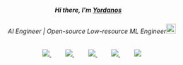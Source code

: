 <div align="center">
   <h5>Hi there, I'm <a href="https://hemant.codes">Yordanos</a> <img src="https://media.giphy.com/media/hvRJCLFzcasrR4ia7z/giphy.gif" width="13px"> </h5>
</div>


<div align="center">
<h6>AI Engineer | Open-source Low-resource ML Engineer<img src="https://media.giphy.com/media/WUlplcMpOCEmTGBtBW/giphy.gif" width="22"></h6>
</div>

<div align="center">
  <a href="https://github.com/yordanoswuletaw" style="margin: 0 16px;">
    <img src="https://img.shields.io/badge/-GitHub-181717?style=flat-square&logo=github&logoColor=white" />
  </a>
  <a href="https://yordanoswuletaw.vercel.app/" style="margin: 0 16px;">
    <img src="https://img.shields.io/badge/-Website-000000?style=flat-square&logo=vercel&logoColor=white" />
  </a>
  <a href="https://www.linkedin.com/in/yordanos-wuletaw" style="margin: 0 16px;">
    <img src="https://img.shields.io/badge/-LinkedIn-0A66C2?style=flat-square&logo=linkedin&logoColor=white" />
  </a>
  <a href="https://x.com/yordanos219" style="margin: 0 16px;">
    <img src="https://img.shields.io/badge/-Twitter-1DA1F2?style=flat-square&logo=twitter&logoColor=white" />
  </a>
  <a href="https://leetcode.com/u/yordanoswuletaw" style="margin: 0 16px;">
    <img src="https://img.shields.io/badge/-LeetCode-FFA116?style=flat-square&logo=leetcode&logoColor=white" />
  </a>
</div>







<!-- - 🔭 I’m currently working on 
- 🌱 I’m currently learning ...
- 👯 I’m looking to collaborate on ...
- 🤔 I’m looking for help with ...
- 💬 Ask me about ...
- 📫 How to reach me: ...
- 😄 Pronouns: ...
- ⚡ Fun fact: ... -->

